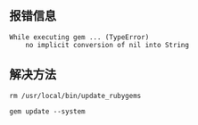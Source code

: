 ## 报错信息
```
While executing gem ... (TypeError) 
    no implicit conversion of nil into String
```
## 解决方法
```
rm /usr/local/bin/update_rubygems
```
```
gem update --system
```